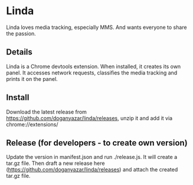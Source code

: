 # Linda
Linda loves media tracking, especially MMS. And wants everyone to share the passion.

## Details
Linda is a Chrome devtools extension. When installed, it creates its own panel. It accesses network requests, classifies the media tracking and prints it on the panel.

## Install
Download the latest release from https://github.com/doganyazar/linda/releases, unzip it and add it via
chrome://extensions/

## Release (for developers - to create own version)
Update the version in manifest.json and run ./release.js. It will create a tar.gz file. 
Then draft a new release here (https://github.com/doganyazar/linda/releases) and attach the created tar.gz file. 
